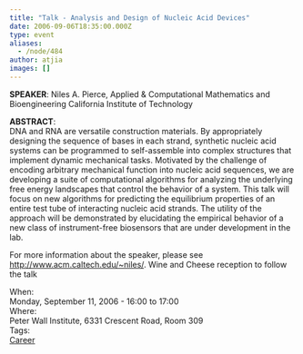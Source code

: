 ```yaml
---
title: "Talk - Analysis and Design of Nucleic Acid Devices"
date: 2006-09-06T18:35:00.000Z
type: event
aliases:
  - /node/484
author: atjia
images: []
---
```


<div class="field field-name-body field-type-text-with-summary field-label-hidden"><div class="field-items"><div class="field-item even"><p><strong>SPEAKER</strong>: Niles A. Pierce, Applied &amp; Computational Mathematics and Bioengineering California Institute of Technology</p>
<p><strong>ABSTRACT</strong>:<br>
DNA and RNA are versatile construction materials.  By appropriately designing the sequence of bases in each strand, synthetic nucleic acid systems can be programmed to self-assemble into complex structures that implement dynamic mechanical tasks.  Motivated by the challenge of encoding arbitrary mechanical function into nucleic acid sequences, we are developing a suite of computational algorithms for analyzing the underlying free energy landscapes that control the behavior of a system.  This talk will focus on new algorithms for predicting the equilibrium properties of an entire test tube of interacting nucleic acid strands.  The utility of the approach will be demonstrated by elucidating the empirical behavior of a new class of instrument-free biosensors that are under development in the lab.</p>
<p>For more information about the speaker, please see <a href="http://www.acm.caltech.edu/~niles/">http://www.acm.caltech.edu/~niles/</a>. Wine and Cheese reception to follow the talk</p>
<!--break--></div></div></div><div class="field field-name-field-dates field-type-datetime field-label-above"><div class="field-label">When:&#xA0;</div><div class="field-items"><div class="field-item even"><span class="date-display-single">Monday, September 11, 2006 - <span class="date-display-range"><span class="date-display-start">16:00</span> to <span class="date-display-end">17:00</span></span></span></div></div></div><div class="field field-name-field-location field-type-text field-label-above"><div class="field-label">Where:&#xA0;</div><div class="field-items"><div class="field-item even">Peter Wall Institute, 6331 Crescent Road, Room 309</div></div></div>    <footer>
    <div class="field field-name-field-tags field-type-taxonomy-term-reference field-label-above"><div class="field-label">Tags:&#xA0;</div><div class="field-items"><div class="field-item even"><a href="/career">Career</a></div></div></div>      </footer>